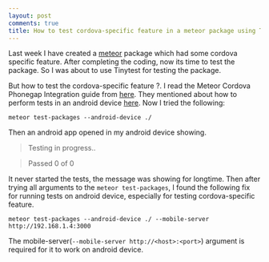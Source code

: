 ```yaml
---
layout: post
comments: true
title: How to test cordova-specific feature in a meteor package using Tinytest on Android device.
---
```


Last week I have created a [meteor](http://meteor.com/) package which had some cordova specific feature. After completing the coding, now its time to test the package.
So I was about to use Tinytest for testing the package.

But how to test the cordova-specific feature ?.
I read the Meteor Cordova Phonegap Integration guide from [here](https://github.com/meteor/meteor/wiki/Meteor-Cordova-Phonegap-integration). They mentioned about how to perform tests in an android device [here](https://github.com/meteor/meteor/wiki/Meteor-Cordova-Phonegap-integration#testing). Now I tried the following:

```
meteor test-packages --android-device ./
```

Then an android app opened in my android device showing.

> Testing in progress..

> Passed 0 of 0

It never started the tests, the message was showing for longtime. Then after trying all arguments to the `meteor test-packages`, I found the following fix for running tests on android device, especially for testing cordova-specific feature.

```
meteor test-packages --android-device ./ --mobile-server http://192.168.1.4:3000

```

The mobile-server(`--mobile-server http://<host>:<port>`) argument is required for it to work on android device.
